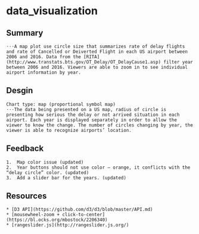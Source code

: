 # data_visualization

## Summary
    ⋅⋅⋅A map plot use circle size that summarizes rate of delay flights and rate of Cancelled or Deiverted Flight in each US airport between 2006 and 2016. Data from the [RITA](http://www.transtats.bts.gov/OT_Delay/OT_DelayCause1.asp) filter year between 2006 and 2016. Viewers are able to zoom in to see individual airport information by year.

## Desgin
    Chart type: map (proportional symbol map)
    ⋅⋅⋅The data being presented on a US map, radius of circle is presenting how serious the delay or not arrived situation in each airport. Each year is displayed separately in order to allow the viewer to know the change. The number of circles changing by year, the viewer is able to recognize airports’ location. 

## Feedback
    1.  Map color issue (updated)
    2.  Year buttons should not use color – orange, it conflicts with the “delay circle” color. (updated)
    3.  Add a slider bar for the years. (updated)

## Resources
    * [D3 API](https://github.com/d3/d3/blob/master/API.md)
    * [mousewheel-zoom + click-to-center](https://bl.ocks.org/mbostock/2206340)
    * [rangeslider.js](http://rangeslider.js.org/)
